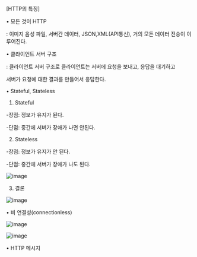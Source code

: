 [HTTP의 특징]

• 모든 것이 HTTP

: 이미지 음성 파일, 서버간 데이터, JSON,XML(API통신), 거의 모든 데이터 전송이 이루어진다.

• 클라이언트 서버 구조

: 클라이언트 서버 구조로 클라이언트는 서버에 요청을 보내고, 응답을 대기하고 

서버가 요청에 대한 결과를 만들어서 응답한다.

• Stateful, Stateless

1) Stateful
  
  -장점: 정보가 유지가 된다.
  
  -단점: 중간에 서버가 장애가 나면 안된다.
  
 
2) Stateless
  
  -장점: 정보가 유지가 안 된다.
  
  -단점: 중간에 서버가 장애가 나도 된다.
  
  ![image](https://user-images.githubusercontent.com/108928206/182846548-d29d80cd-f5fb-4506-9a36-40f0ef32254f.png)

  
 3) 결론
 
 ![image](https://user-images.githubusercontent.com/108928206/182846345-f6546893-4d82-44f6-980f-578c35e744c5.png)


• 비 연결성(connectionless)

![image](https://user-images.githubusercontent.com/108928206/182846686-8f622d8f-795e-416a-86d5-106246cc8661.png)


![image](https://user-images.githubusercontent.com/108928206/182846638-cdc89a7b-4898-44f4-acf5-2b38a3cc94ae.png)


• HTTP 메시지




